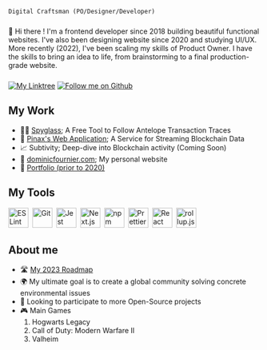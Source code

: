 <code>Digital Craftsman (PO/Designer/Developer)</code>

<p style="margin: 24px 0">👋 Hi there ! I'm a frontend developer since 2018 building beautiful functional websites. I've also been designing website since 2020 and studying UI/UX. More recently (2022), I've been scaling my skills of Product Owner. I have the skills to bring an idea to life, from brainstorming to a final production-grade website.</p>

<div style="margin: 16px 0">
  <a href="https://linktr.ee/dominicf96"><img src="https://img.shields.io/badge/DominicF96-Find_Me-%23c6538c?style=for-the-badge&logo=linktree" alt="My Linktree"/></a>
  <a href="https://github.com/login?return_to=https%3A%2F%2Fgithub.com%2FDominicF96"><img src="https://img.shields.io/badge/DominicF96-Follow-c6538c?style=for-the-badge&logo=github" alt="Follow me on Github"/></a>
</div>

<h2>My Work</h2>

<ul>
  <li>🕵️‍♂️ <a href="https://spyglass.network" target="_blank" rel="noreferrer">Spyglass</a>; A Free Tool to Follow Antelope Transaction Traces</li>
  <li>📡 <a href="https://pinax.network" target="_blank" rel="noreferrer">Pinax's Web Application</a>; A Service for Streaming Blockchain Data</li>
  <li>📈 Subtivity; Deep-dive into Blockchain activity (Coming Soon)</li>
  <li>🙂 <a href="https://dominicfournier.com" target="_blank" rel="noreferrer">dominicfournier.com</a>; My personal website</li>
  <li>👴 <a href="https://portfolio2020.dominicfournier.com/" target="_blank" rel="noreferrer">Portfolio (prior to 2020)</a></li>
</ul>

<h2 style='font-weight: bold;'>My Tools</h2>

<a href="https://eslint.org/" title="ESLint"><img src="https://github.com/get-icon/geticon/raw/master/icons/eslint.svg" alt="ESLint" width="40px" height="40px" style='margin-right: 4px'></a>
<a href="https://git-scm.com/" title="Git"><img src="https://github.com/get-icon/geticon/raw/master/icons/git-icon.svg" alt="Git" width="40px" height="40px" style='margin-right: 4px'></a>
<a href="https://jestjs.io/" title="Jest"><img src="https://github.com/get-icon/geticon/raw/master/icons/jest.svg" alt="Jest" width="40px" height="40px" style='margin-right: 4px'></a>
<a href="https://nextjs.org/" title="Next.js"><img src="https://github.com/get-icon/geticon/raw/master/icons/nextjs-icon.svg" alt="Next.js" width="40px" height="40px" style='margin-right: 4px'></a>
<a href="https://www.npmjs.com/" title="npm"><img src="https://github.com/get-icon/geticon/raw/master/icons/npm.svg" alt="npm" width="40px" height="40px" style='margin-right: 4px'></a>
<a href="https://prettier.io/" title="Prettier"><img src="https://github.com/get-icon/geticon/raw/master/icons/prettier.svg" alt="Prettier" width="40px" height="40px" style='margin-right: 4px'></a>
<a href="https://reactjs.org/" title="React"><img src="https://github.com/get-icon/geticon/raw/master/icons/react.svg" alt="React" width="40px" height="40px" style='margin-right: 4px'></a>
<a href="https://rollupjs.org/" title="rollup.js"><img src="https://github.com/get-icon/geticon/raw/master/icons/rollup.svg" alt="rollup.js" width="40px" height="40px" style='margin-right: 4px'></a>

<h2>About me</h2>

<ul>
  <li>🛣️ <a href="https://github.com/DominicF96/Roadmap">My 2023 Roadmap</a></li>
  <li>🌍 My ultimate goal is to create a global community solving concrete environmental issues</li>
  <li>🌱 Looking to participate to more Open-Source projects</li>
  <li> 🎮 Main Games
    <ol>
      <li>Hogwarts Legacy</li>
      <li>Call of Duty: Modern Warfare II</li>
      <li>Valheim</li>
    </ol>
  </li>
</ul>
